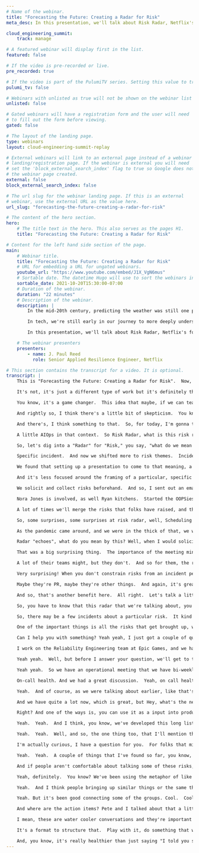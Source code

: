 ```yaml
---
# Name of the webinar.
title: "Forecasting the Future: Creating a Radar for Risk"
meta_desc: In this presentation, we'll talk about Risk Radar, Netflix's forum to collect and make sense of emergent sociotechnical risk both from experience and risk.

cloud_engineering_summit:
    track: manage

# A featured webinar will display first in the list.
featured: false

# If the video is pre-recorded or live.
pre_recorded: true

# If the video is part of the PulumiTV series. Setting this value to true will list the video in the "PulumiTV" section.
pulumi_tv: false

# Webinars with unlisted as true will not be shown on the webinar list
unlisted: false

# Gated webinars will have a registration form and the user will need
# to fill out the form before viewing.
gated: false

# The layout of the landing page.
type: webinars
layout: cloud-engineering-summit-replay

# External webinars will link to an external page instead of a webinar
# landing/registration page. If the webinar is external you will need
# set the 'block_external_search_index' flag to true so Google does not index
# the webinar page created.
external: false
block_external_search_index: false

# The url slug for the webinar landing page. If this is an external
# webinar, use the external URL as the value here.
url_slug: "forecasting-the-future-creating-a-radar-for-risk"

# The content of the hero section.
hero:
    # The title text in the hero. This also serves as the pages H1.
    title: "Forecasting the Future: Creating a Radar for Risk"

# Content for the left hand side section of the page.
main:
    # Webinar title.
    title: "Forecasting the Future: Creating a Radar for Risk"
    # URL for embedding a URL for ungated webinars.
    youtube_url: "https://www.youtube.com/embed/J1X_VgN6mus"
    # Sortable date. The datetime Hugo will use to sort the webinars in date order.
    sortable_date: 2021-10-20T15:30:00-07:00
    # Duration of the webinar.
    duration: "22 minutes"
    # Description of the webinar.
    description: |
        In the mid-20th century, predicting the weather was still one part science, one part intuition, and one part luck. But as computers, data collection, and modeling have steadily improved, we now produce staggeringly accurate weather short-term forecasts.

        In tech, we're still early in our journey to more deeply understanding and modeling our world through learning from incidents. As we improve, what if we could start forecasting incidents?

        In this presentation, we'll talk about Risk Radar, Netflix's forum to collect and make sense of emergent sociotechnical risk both from experienced-incidents, and risk which can predict angry, incident-filled skies.

    # The webinar presenters
    presenters:
        - name: J. Paul Reed
          role: Senior Applied Resilience Engineer, Netflix

# This section contains the transcript for a video. It is optional.
transcript: |
    This is "Forecasting the Future: Creating a Radar for Risk".  Now, before we get started today, I wanted to give a shout out to Kat, Laura, Maddie and Wendy.  Those are the folks that put on the Pulumi Cloud Engineering Summit and worked really hard to do so.  I know a lot of folks think of virtual conferences is maybe easier than putting together an in-person conference.

    It's not, it's just a different type of work but it's definitely the same amount of work.  And I know a lot of us thought that we would be in-person by now.  So I'm looking forward to seeing them and you in 2022 and I just wanted to thank them for bringing us all together here today.  All right, let's get started.  So, a lot of you have heard of this idea of AIOps.

    You know, it's a game changer.  This idea that maybe, if we can teach the computers enough about our work, they'll be able to detect incidents before we can and maybe even auto-remediate them.  It's a big promise.  A lot of Ops teams kind of wondering about this, you know, hey, is it just another addition to DevOps, you know, DevSecAIOps.  And we keep adding letters to that, to DevOps.

    And rightly so, I think there's a little bit of skepticism.  You know? It may seem like we're just looking at sort of a crystal ball of sorts, and, you know, except now it's computers that are looking at this crystal ball, you know? And admittedly, it's kind of hard to trust these things because looking back at one of those AIOps articles from the previous slide, you know, the clip art that they actually used here is a tarot card, which is not particularly confidence-inspiring.  I don't know if I, might want, you know, computer auto-remediation based on a terror reading as it were.  One of my favorite guys, Dave Han, has a great quote about this.  He said: "if you're having enough incidents to train a machine learning model, you probably have more pressing problems to look at and think about."

    And there's, I think something to that.  So, for today, I'm gonna talk about AI, but I'm referring to something different, the Already-Existing Intelligence that we have on our teams.  One that we use and brain to our systems every day as expertise and how, when we interact with each other and with other teams, that intelligence is more than the sum of its parts.  When we wrangle these systems and operate them day to day, usually pretty successfully.  So, I'm talking about that expertise and that already existing intelligence within us.

    A little AIOps in that context.  So Risk Radar, what is this risk radar thing? We're gonna dig into that.  But before we do so, my name is J.  Paul Reed, for those that don't know me.  Most important thing on here is Twitter, @jpaulreed on Twitter. Background in Build/Release Engineering, I did instant consulting, and have a Master's in Human Factors and System Safety, which I mention because a lot of these ideas come from that field of study.  Now I'm at Netflix, on the Critical Operations and Reliability Engineering team.  Get asked a lot what I do on CORE at Netflix.  I once gave this answer: "I navigate the organization to observe signals of systemic socio-technical risk, so we can activate our adaptive capacity to address that risk." And somebody came back and said: "So you run around the building gossiping with people about broken computers?" Which had a reaction to, but you know, maybe there's something to that.  I don't know. I don't know.

    So, let's dig into a "Radar" for "Risk," you say, "what do we mean by that?" Well, it's good to offer a little historical context before we dig into to the benefits of risk radar and the details of how you would build your own.  So, risk radar was a repurposed meeting, originally.  The meeting was originally called the "IRL": Incident Risks and Learning Meeting, where we talked about incidents and then risks and learnings associated with those incidents.  One of the big changes that we made when we renamed and repurposed that meeting, was to go from talking about specific incidents to Risk Themes.  And so, in the previous meeting, a lot of times to folks' teams, we had asked teams to come present their incident that they had run into.

    Specific incident.  And now we shifted more to risk themes.  Incidents still play a role, we'll talk a little bit about that in a sec, but we're talking more about thematic risk in risk radar.  As I mentioned, teams would come and present.  We moved from a model of presenting to discussing.

    We found that setting up a presentation to come to that meaning, a lot of times felt like a book report.  Felt like extra work.  So we don't have teams prepare in that way anymore, and it's more of a discussion.  Also, it's less of a retrospective about, again, about specific incidents, and more focused on emergent discussions, emerging paths that come about, around these risks, themes that we talk about.  So again, even though we bring in some previous stuff to inform our discussion, we really let the conversation kind of go wherever it's gonna go.

    And it's less focused around the framing of a particular, specific incident.  Again, even though we use those.  We'll talk about the details of how we do that in a sec.  So the recipe, how would you put this together for your own organization? Well, you obviously have to have a Scheduled Forum.  A meeting to handle it in or, or conduct a risk radar in.

    We solicit and collect risks beforehand.  And so, I sent out an email a couple of times before the meeting, and ask folks to share their risks before the meeting so that we're not spending a ton of time doing that during the meeting.  There's also a benefit that we'll talk about in a second, but then we do all of this collection sorta beforehand.  We also do some incident and OOPSies analysis that we bring to the meeting.  OOPSies, by the way, is a program that was started by Lorin Hochstein, "norootcause" on Twitter, which is one of my favorite Twitter names.

    Nora Jones is involved, as well Ryan kitchens.  Started the OOPSies process.  It's really near misreporting.  It's things that could have gone very wrong, but didn't, and then people will sort of do a retro with them and their team and write it up as an OOPSies.  We'll take some of those analysis from actual incidents or OOPSies, bring those as well.

    A lot of times we'll merge the risks that folks have raised, and then look and see if, we see any of those risks patterns in the analysis of recent incidents that we've had.  Published and Distributed Minutes.  So, that's actually a really important part.  After the meeting,the meeting minutes get put together, and then we send them out for folks to look at.  We'll talk about why that's important in a sec, but that's definitely a part of the recipe to making risk radar work.

    So, some surprises, some surprises at risk radar, well, Scheduling and Cadence surprises.  We were originally doing it monthly.  We started this in 2019.  So, about a couple of years ago, actually it was October, 2019.  And we used to do it every month.

    As the pandemic came around, and we were in the thick of that, we went to every other month.  And so we played a little bit with the scheduling and where we are now, every other month seems to be a good cadence for collecting these risks, discussing them, and then, you know, disseminating them back within the organization.  So, you might find every month is not enough.  You might find it's too much.  So, that's something to play with as well.

    Radar "echoes", what do you mean by this? Well, when I would solicit risks, people were actually surprised that other people had the same concerns and risks that they had.  So, a lot of times we'd say "Hey, I don't think it'd be, you know, else is worried about this, but I'm worried about X".  And I would say "yeah, actually I got emails from four or five other people about that particular risk." And so, we would definitely dig into that one at the meeting.  But that's one of the reasons you collect things beforehand, to reduce that bias that people maybe, you know, having to say it in a meeting is very different than just emailing it.

    That was a big surprising thing.  The importance of the meeting minutes.  So I talked about this.  So, we have a lot of folks that have a conflict with risk radar or have a very busy schedule.  A lot of leaders and senior leaders may not be able to make it to the risk meeting.

    A lot of their teams might, but they don't.  And so for them, the really useful output are the correlated, crisp meeting minutes, which we put together, and those get, you know, more broadly disseminated.  Two: it's easier for people that weren't at the meeting, leaders, or ICS to actually look at the minutes.  If somebody goes in and says "Hey, weren't you just talking about this?" And so, it's an easy way to sort of keep the conversation going, but they have to be really high quality and sort of edited, so we try to make them very readable, almost newsletter articles, sort of styling is kind of where we're going.  And finally, the risks that your AI radars detect.

    Very surprising! When you don't constrain risks from an incident perspective and say "Hey, we're gonna look at all the risks in this incident." You start to get risks that aren't technical in nature.  They're about the socio parts of the system.  You know? How people are feeling, how an on-call rotation might be thin, things like that.  It may go into other parts of the organization around, you know, other teams that aren't aren't engineering.

    Maybe they're PR, maybe they're other things.  And again, it's great.  'Cause then you can follow as part of the emergent discussion, follow the thread of risk around the organization.  It's not just, you know, in the context of an incident and this single technical system failing.  So, some of those risks and where they've led us have been very surprising in a very positive way.

    And so, that's another benefit here.  All right.  Let's talk a little bit about some of the problems and challenges of risk radar that we ran into.  The radar represents a sort of probabilism, right? So, there's a probabilistic nature to the risks that people are gonna come up with.  We, you know, people are using their own heuristics and they're making a judgment call about where, how likely it is that the risk that they're bringing up is.

    So, you have to know that this radar that we're talking about, you know, it's based on how many sensors report that same risk, right? How many different radar sites report that.  And so, there's a probabilism involved.  Recency Bias is definitely involved.  So a lot of folks will actually bring up risks that were in recent incidents or OOPSies, that's okay.  One of the things that we found that are super interesting is those risks things ebb and flow over time.

    So, there may be a few incidents about a particular risk.  It kind of dies down, kind of gets tamped down.  Maybe engineers do something different, but six months later we're talking about the same risk and we might want to revisit it because it came up again.  And so, recency bias plays into that, but it's still useful there in terms of watching risk ebb and flow over time.  Some risks will never come to pass, and that's something that you just have to accept.

    One of the important things is all the risks that get brought up, whether or not, you know, they happened in a previous incident or end up happening in an incident in the near future, are a second order signal of what folks are worried about in the organization.  And so, that's actually super useful to look at like, where are people concerned and why are they concerned? There's a lot of chunky conversations that can be had there.  You might say to yourself: "ah, whatevs, this is a Netflix thing, recording thing, and I can't do this in my organization.  Well, oh, look, hey, it's Pete! Hey Pete, I'm kind of in the middle of something, I'm kind of giving a presentation for Pulimi, Cloud Engineering Summit.  Is this quick.

    Can I help you with something? Yeah yeah, I just got a couple of questions about risk radar, if you have a few minutes. Risk radar.  Well, it's funny, I'm actually talking about risk radar right now.  So, why don't you tell folks like who you are and, let's talk about your questions. Yeah, I'm Pete Shima.

    I work on the Reliability Engineering team at Epic Games, and we have started doing this risk radar thing that we found out about and, and it's going pretty well, but you know, a few things, you know, a few questions I had about it.  One is, you know, we're gathering all these risks and people, we have have really liked talking about this and we've sort of created this forum for people to talk about these things, which is great, but like a lot of folks want action out of these things.  And that's definitely a challenge for us.

    Yeah yeah.  Well, but before I answer your question, we'll get to that. 'Cause that's an interesting thing.  I mean, this comes up an incident topics, you know, incident remediation, like why would we do a retro if there's not any action items? So, it's a juicy topic.  But I'm actually really curious.  How did, I mean, how did you get started? Like how do you, I mean, how did you introduce this meeting to the crew? Like, what was that like?

    Yeah yeah.  So we have an operational meeting that we have bi-weekly now, where we talk about a lot of stuff for service ownership at Epic. So, you know, where we have the, definitely, a you build it you run it type of culture.  And hey, we're talking about a lot of operational and service ownership items there.  And we said, Hey, you know, there's not really like a place for people to talk about some of this, or so.  Ww talk about security risks and things like that in other forms, but like, Hey, one great conversation we had was about on-call problems we have with in some of our on-call rotations.

    On-call health. And we had a great discussion.  Yeah, on call health and on-call configuration, right? So, so we sort of introduced this into this, an optional meeting that people can join and sort of learn what's going on.  So, it's a pretty big audience there, and we're getting a lot of sort of feedback about, like: "Oh, hey, this thing doesn't seem right.  Or this thing doesn't seem right." Yeah.

    Yeah.  And of course, as we were talking about earlier, like that's, you know, the point of risk radar is to create sort of a forum for that, so that people, you know, people can kind of get some of those things off of their chest or off their mind around like, what's what they're worried about.  Right? One of the interesting things you asked, right? Was about action items.  And I guess, I wonder a little bit, like, did that come up because people were discussing these great risks and then it was kind of like: "oh, well, what now?" Or like, was that kind of the, the thinking there? Or Yeah. Yeah. So we've been sort of collecting these risks to sort of build our risk library.  So to speak, our risks catalog, and we're sort of going through this .

    And we have quite a lot now, which is great, but Hey, what's the next step? Hey, this is actually like a serious problem.  What do we do about it? Right? We, we shouldn't just leave this here.  And how do we sort of address that? Yeah. Yeah, definitely.  Well, so there's lots of different ways that we've done that at Netflix or dealt with that.

    Right? And one of the ways is, you can use it as a input into product discussions, right? If you have a product team.  One of the big things too, you can surface it, you can use some of those things to surface actually where teams are, right? And so, maybe there's a certain part of the product that has a lot of technical debt, and that's being expressed through incidents and the risks that people see in incidents, right? But if you kind of go to someone and say: "oh, I just have technical debt." Right? And maybe there's a technical debt in the Frogger service, right? They may say "well, that's great." But, if you can connect that to, like, there was an incident, and when we went and looked at that, the risks that got expressed are related to this technical debt, it gives you something, a bit of an anchor to do that.  So, I think you can use it in a lot of different ways, but one of the things that I think is relevant and important as part of that is you do have to have somebody driving it, right? 'Cause otherwise to your point, I bet it maybe feels like a little bit like, just complaining, right? Unless you do something about it, right.

    Yeah.  Yeah.  And I think, you know, we've developed this long list of things and then people are like "okay, we've got a list of stuff right now." And we've done a couple of voting type of things.  Hey, what's important to people? And that's been helpful, but I think, you know, finding that right driver and hey, what do we really do about this? When maybe it's not attached to even one team, it's something we're still figuring out.

    Yeah.  Yeah.  Well, and so, the one thing too, that I'll mention that's really interesting about this is that not all of the risks that folks bring up or that get discussed may have an actionable outcome in the moment.  So, one of the things that we found, and we found this at Netflix too, it's just like, it's almost trying to scale the, and I kind of referenced this earlier, scale the water cooler conversation, right?.  Engineers knowing how the system works and the sharp edges, you may not actually polish them, but you may want to know that, you know, if you use that buzzsaw in that way, the buzzsaw service in that way, it's gonna bite you, right? And so, that's useful information too, even if you don't put it in a backlog or, you know, do anything with it.

    I'm actually curious, I have a question for you.  For folks that might be interested in this whole risk radar concept, what advice do you have for getting them on their journey, doing it at, you know, an organization that maybe, you know, this is not a unicorny thing.  You can do it at Netflix.  You can do it at Epic.  You can do it at your org. What advice do you have?

    Yeah.  Yeah.  A couple of things that I've found so far, you know, we've been tracking this for a few months and getting a lot of things and, definitely finding out what is important to people has definitely been helpful for us.  We used some voting things to, to start gathering more of that and also like having a safe space.  So, some of the stuff is gonna be painful for people to talk about, right? So it's gotta be like a, a space where it's okay to talk about things like team health, like on-call, like that sort of stuff, is pretty important.

    And if people aren't comfortable about talking some of these risks, then that's gonna make it challenging.  And we've also tried to get senior folks in this meeting too, so people can actually have a dialogue with senior people directly about how they think about some of this risk, right? So, well, what is important to one person and might be a really emotional thing for one person, might actually be a really big problem for someone else, or might not as be a big of a problem for other teams.  So I think finding, getting that dialogue going and then focusing on, hey, here's actually the important stuff.  People that are passionate about this stuff, like they're gonna get together, if you can just bring them together.  So, I think that's worked pretty well for us so far.

    Yeah, definitely.  You know? We've been using the metaphor of like radar and clouds, right? Some, so sometimes clouds look very ominous, but there's no moisture in them, right? They're not actually that scary when you have a tool, like a radar to look at them and then other, you know, things, other clouds look like happy, fun clouds, and behind there's like major storms going on.  And so, that, creating that space can help take "the signal of the clouds" if you will, and make useful information about it, to explore it more.

    Yeah.  And I think people bringing up similar things or the same things over time, it's like: "oh, hey, this is a repeat." And now they have somebody to connect with on that topic. Yes. And quite often there's people like: "Hey, I wanted to solve this.  I didn't know as a problem for someone else to." "Hey, how can we sort of go solve this?" We're we're still figuring out how we can sort of facilitate some of that stuff.

    Yeah. But it's been good connecting some of the groups. Cool.  Cool.  Well, I'm gonna go ahead and finish up this talk, but I'm really glad you, you know, dialed in, you know, gave me a call and we could talk about it.  It was very serendipitous. Yeah, well thanks for a few minutes, and talk to you later. Yeah.  Yeah.  All right, I'll talk to you soon. Bye. All right.  All right.  That was great.  We now, where was I? Oh, this is a Netflix only thing.  Well, clearly it's not, anybody can do this.

    And where are the action items? Pete and I talked about that a little bit and what you can do about this, but that's one of the things too, that a lot of times people are thirsting for action items, and that can be a tricky thing to wrangle sometimes.  Again, some risks may not have clear defined action items and you'd have to do a little more work to find what is the actual action item from that risk.  So, let's talk about the three takeaways from today.  So, people communicating with each other in Sociotechnical Systems, turns out it's kind of important, right? A lot of times as engineers, we love telling stories about a near miss, this thing I did that almost took the site down but didn't.  We just talk about, we'd love to talk about ways that we kept the site up and wrangled, you know, that database back to health, without anybody noticing.

    I mean, these are water cooler conversations and they're important to organizational learning and to how we play out, what happens during high consequence, high tempo events.  This is kind of, you know, as I said, a water cooler.  So, this risk radar is a way to scale those conversations and disseminate some of those learnings outside of just what engineers are talking about that concerns them.  Fundamentally, this is what that is.  And so, play with it.

    It's a format to structure that.  Play with it, do something that works for you.  Takeaway number two: A technique to give voice to "I told you so!" Now, saying "I told you so!" is not generally very productive, but it exhibits or indicates a frustration, right? People saying: "Hey, I was really worried about this and it blew up and I told you so." So, risk radar is a way to sort of give voice to those concerns, but in a more actionable and definitely healthier way.  Hopefully if we see a lot of folks concerned about the same thing, we can take action about it.

    And, you know, it's really healthier than just saying "I told you so, hahaha!" Finally, takeaway number three: Forums like Risk Radar cultivate adaptive capacity in interpredictability, across levels of the org, right? So adaptive capacity, that's our ability to adapt to situations under high consequence, high tempo events, and this, the exchange of knowledge and exchange of what things are on, you know, risky things are on the mind of engineers, increases our ability to cope with those things during an incident.  And then the interpredictability is the concept of how can we lean on each other and other teams during these high stress, high tempo, high consequence incidents.  And this builds that, because it shares some of the context in a non-stressful way in a non-stressful forum about what they're doing, what they're worried about, all of those things.  And then of course, if you disseminate that out, as I mentioned with the minutes, that's super important, you can get some of this effect across all levels of the organization.  So, go forth, establish your own risk radar sensor network, and start finding out those risks with the already existing intelligence that you and your colleagues in your organization have. I'm J. Paul Reed, jpaulreed at Twitter.  It's all I got.
---
```

